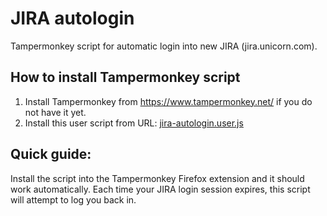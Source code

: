 # JIRA autologin
Tampermonkey script for automatic login into new JIRA (jira.unicorn.com).

## How to install Tampermonkey script
1. Install Tampermonkey from https://www.tampermonkey.net/ if you do not have it yet.
2. Install this user script from URL: [jira-autologin.user.js](https://github.com/uumnk/jira-autologin/raw/master/jira-autologin.user.js)

## Quick guide:
Install the script into the Tampermonkey Firefox extension and it should work automatically.
Each time your JIRA login session expires, this script will attempt to log you back in.